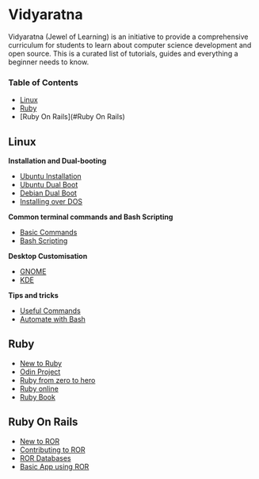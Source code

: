 # Vidyaratna

Vidyaratna (Jewel of Learning) is an initiative to provide a comprehensive curriculum for students to learn about computer science development and open source. This is a curated list of tutorials, guides and everything a beginner needs to know. 

### Table of Contents

* [Linux](#linux)
* [Ruby](#Ruby)
* [Ruby On Rails](#Ruby On Rails)


## Linux 

**Installation and Dual-booting**

- [Ubuntu Installation](https://tutorials.ubuntu.com/tutorial/tutorial-install-ubuntu-desktop#0)
- [Ubuntu Dual Boot](https://itsfoss.com/install-ubuntu-dual-boot-mode-windows/)
-  [Debian Dual Boot](https://www.lifewire.com/dual-boot-windows-8-1-debian-jessie-2202088)
- [Installing over DOS](https://www.linuxquestions.org/questions/linux-newbie-8/need-help-with-installing-linux-from-free-dos-899812/) 

**Common terminal commands and Bash Scripting**

- [Basic Commands](https://maker.pro/linux/tutorial/basic-linux-commands-for-beginners)
- [Bash Scripting](https://ryanstutorials.net/bash-scripting-tutorial/bash-script.php) 

**Desktop Customisation**

- [GNOME](https://itsfoss.com/gnome-tricks-ubuntu/)
- [KDE](https://opensource.com/article/17/5/7-cool-kde-tweaks-will-improve-your-life) 

**Tips and tricks**

- [Useful Commands](https://likegeeks.com/linux-command-line-tricks/)
- [Automate with Bash](https://www.tecmint.com/using-shell-script-to-automate-linux-system-maintenance-tasks/)

## Ruby

- [New to Ruby](https://www.ruby-lang.org/en/documentation/installation/)
- [Odin Project](https://www.theodinproject.com/courses/ruby-programming)
- [Ruby from zero to hero](https://www.freecodecamp.org/news/learning-ruby-from-zero-to-hero-90ad4eecc82d/)
- [Ruby online](https://www.learnrubyonline.org/en/)
- [Ruby Book](https://theswissbay.ch/pdf/Gentoomen%20Library/Programming/Ruby/The%20Ruby%20Programming%20Language%20-%20Oreilly.pdf)

## Ruby On Rails

- [New to ROR](https://www.railstutorial.org/book)
- [Contributing to ROR](https://www.freecodecamp.org/news/contributing-to-ruby-on-rails-is-not-hard-heres-how-you-can-suggest-a-new-feature-11e82ad5a69/)
- [ROR Databases](https://www.freecodecamp.org/news/understanding-the-basics-of-ruby-on-rails-sql-databases-and-how-they-work-7a628cd42073/)
- [Basic App using ROR](https://medium.com/@riklomas/how-to-create-a-simple-jobs-board-in-ruby-on-rails-even-if-youve-never-coded-before-9b296c4df483)
